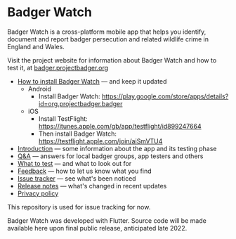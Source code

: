 # Badger Watch

Badger Watch is a cross-platform mobile app that helps you identify, document and report badger persecution and related wildlife crime in England and Wales.

Visit the project website for information about Badger Watch and how to test it, at [badger.projectbadger.org](http://badger.projectbadger.org/)

* [How to install Badger Watch](https://crsdc.github.io/badger/install/) &mdash; and keep it updated
  * Android
    * Install Badger Watch: https://play.google.com/store/apps/details?id=org.projectbadger.badger
  * iOS
    * Install TestFlight: https://itunes.apple.com/gb/app/testflight/id899247664
    * Then install Badger Watch: https://testflight.apple.com/join/aiSmVTU4
* [Introduction](https://crsdc.github.io/badger/intro/) &mdash; some information about the app and its testing phase
* [Q&amp;A](https://crsdc.github.io/badger/qanda/) &mdash; answers for local badger groups, app testers and others
* [What to test](https://crsdc.github.io/badger/testing/) &mdash; and what to look out for
* [Feedback](https://crsdc.github.io/badger/feedback/) &mdash; how to let us know what you find
* [Issue tracker](https://github.com/crsdc/badgerapp/issues) &mdash; see what's been noticed
* [Release notes](https://crsdc.github.io/badger/releasenotes/) &mdash; what's changed in recent updates
* [Privacy policy](https://crsdc.github.io/badger/privacy/)

This repository is used for issue tracking for now.

Badger Watch was developed with Flutter. Source code will be made available here upon final public release, anticipated late 2022.
